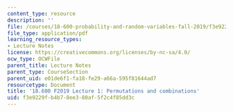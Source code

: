 ```yaml
---
content_type: resource
description: ''
file: /courses/18-600-probability-and-random-variables-fall-2019/f3e9229fb4b78ee380af5f2c4f85dd3c_MIT18_600F19_lec1.pdf
file_type: application/pdf
learning_resource_types:
- Lecture Notes
license: https://creativecommons.org/licenses/by-nc-sa/4.0/
ocw_type: OCWFile
parent_title: Lecture Notes
parent_type: CourseSection
parent_uid: e01de6f1-fa18-fe29-a66a-595f81644ad7
resourcetype: Document
title: '18.600 F2019 Lecture 1: Permutations and combinations'
uid: f3e9229f-b4b7-8ee3-80af-5f2c4f85dd3c
---
```

